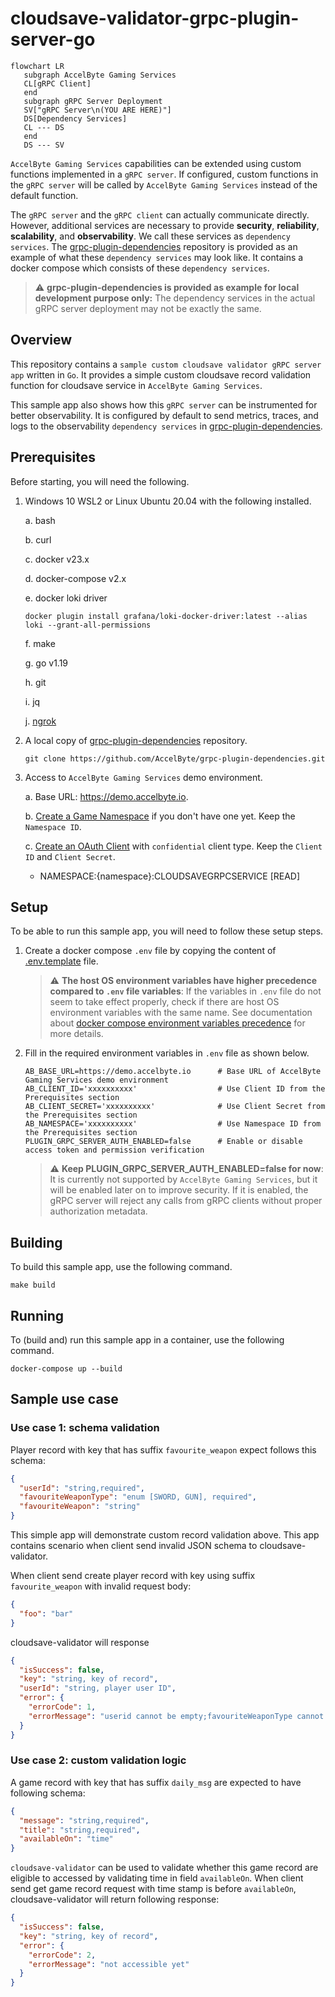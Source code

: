 # cloudsave-validator-grpc-plugin-server-go

```mermaid
flowchart LR
   subgraph AccelByte Gaming Services
   CL[gRPC Client]
   end
   subgraph gRPC Server Deployment
   SV["gRPC Server\n(YOU ARE HERE)"]
   DS[Dependency Services]
   CL --- DS
   end
   DS --- SV
```

`AccelByte Gaming Services` capabilities can be extended using custom functions implemented in a `gRPC server`. If configured, custom functions in the `gRPC server` will be called by `AccelByte Gaming Services` instead of the default function.

The `gRPC server` and the `gRPC client` can actually communicate directly. However, additional services are necessary to provide **security**, **reliability**, **scalability**, and **observability**. We call these services as `dependency services`. The [grpc-plugin-dependencies](https://github.com/AccelByte/grpc-plugin-dependencies) repository is provided as an example of what these `dependency services` may look like. It
contains a docker compose which consists of these `dependency services`.

> :warning: **grpc-plugin-dependencies is provided as example for local development purpose only:** The dependency services in the actual gRPC server deployment may not be exactly the same.

## Overview

This repository contains a `sample custom cloudsave validator gRPC server app` written in `Go`. It provides a simple custom cloudsave record validation function for cloudsave service in `AccelByte Gaming Services`.

This sample app also shows how this `gRPC server` can be instrumented for better observability.
It is configured by default to send metrics, traces, and logs to the observability `dependency services` in [grpc-plugin-dependencies](https://github.com/AccelByte/grpc-plugin-dependencies).

## Prerequisites

Before starting, you will need the following.

1. Windows 10 WSL2 or Linux Ubuntu 20.04 with the following installed.

   a. bash

   b. curl

   c. docker v23.x

   d. docker-compose v2.x

   e. docker loki driver

      ```  
      docker plugin install grafana/loki-docker-driver:latest --alias loki --grant-all-permissions
      ```

   f. make

   g. go v1.19

   h. git

   i. jq

   j. [ngrok](https://ngrok.com/)

2. A local copy of [grpc-plugin-dependencies](https://github.com/AccelByte/grpc-plugin-dependencies) repository.

   ```
   git clone https://github.com/AccelByte/grpc-plugin-dependencies.git
   ```

3. Access to `AccelByte Gaming Services` demo environment.

   a. Base URL: https://demo.accelbyte.io.

   b. [Create a Game Namespace](https://docs.accelbyte.io/esg/uam/namespaces.html#tutorials) if you don't have one yet. Keep the `Namespace ID`.

   c. [Create an OAuth Client](https://docs.accelbyte.io/guides/access/iam-client.html) with `confidential` client type. Keep the `Client ID` and `Client Secret`.

    - NAMESPACE:{namespace}:CLOUDSAVEGRPCSERVICE [READ]

## Setup

To be able to run this sample app, you will need to follow these setup steps.

1. Create a docker compose `.env` file by copying the content of [.env.template](.env.template) file.

   > :warning: **The host OS environment variables have higher precedence compared to `.env` file variables**: If the variables in `.env` file do not seem to take effect properly, check if there are host OS environment variables with the same name. 
   See documentation about [docker compose environment variables precedence](https://docs.docker.com/compose/environment-variables/envvars-precedence/) for more details.

2. Fill in the required environment variables in `.env` file as shown below.

   ```
   AB_BASE_URL=https://demo.accelbyte.io      # Base URL of AccelByte Gaming Services demo environment
   AB_CLIENT_ID='xxxxxxxxxx'                  # Use Client ID from the Prerequisites section
   AB_CLIENT_SECRET='xxxxxxxxxx'              # Use Client Secret from the Prerequisites section
   AB_NAMESPACE='xxxxxxxxxx'                  # Use Namespace ID from the Prerequisites section
   PLUGIN_GRPC_SERVER_AUTH_ENABLED=false      # Enable or disable access token and permission verification
   ```

   > :warning: **Keep PLUGIN_GRPC_SERVER_AUTH_ENABLED=false for now**: It is currently not
   supported by `AccelByte Gaming Services`, but it will be enabled later on to improve security. If it is
   enabled, the gRPC server will reject any calls from gRPC clients without proper authorization
   metadata.

## Building

To build this sample app, use the following command.

```
make build
```

## Running

To (build and) run this sample app in a container, use the following command.

```
docker-compose up --build
```

## Sample use case

### Use case 1: schema validation

Player record with key that has suffix `favourite_weapon` expect follows this schema:
```json
{
  "userId": "string,required",
  "favouriteWeaponType": "enum [SWORD, GUN], required",
  "favouriteWeapon": "string"
}
```

This simple app will demonstrate custom record validation above.
This app contains scenario when client send invalid JSON schema to cloudsave-validator.

When client send create player record with key using suffix `favourite_weapon` with invalid request body:
```json
{
  "foo": "bar"
}
```

cloudsave-validator will response
```json
{
  "isSuccess": false,
  "key": "string, key of record",
  "userId": "string, player user ID",
  "error": {
    "errorCode": 1,
    "errorMessage": "userid cannot be empty;favouriteWeaponType cannot be empty;favouriteWeapon cannot be empty"
  }
}
```

### Use case 2: custom validation logic

A game record with key that has suffix `daily_msg` are expected to have following schema:
```json
{
  "message": "string,required",
  "title": "string,required",
  "availableOn": "time"
}
```

`cloudsave-validator` can be used to validate whether this game record are eligible to accessed by validating time in field `availableOn`.
When client send get game record request with time stamp is before `availableOn`, cloudsave-validator will return following response:
```json
{
  "isSuccess": false,
  "key": "string, key of record",
  "error": {
    "errorCode": 2,
    "errorMessage": "not accessible yet"
  }
}
```
